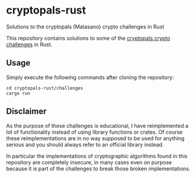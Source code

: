 # cryptopals-rust
Solutions to the cryptopals (Matasano) crypto challenges in Rust

This repository contains solutions to some of the [cryptopals crypto challenges](https://cryptopals.com/) in Rust.

## Usage
Simply execute the following commands after cloning the repository:
```
cd cryptopals-rust/challenges
cargo run
```

## Disclaimer
As the purpose of these challenges is educational, I have reimplemented a lot of functionality instead of using library functions or crates. Of course these reimplementations are in no way supposed to be used for anything serious and you should always refer to an official library instead.

In particular the implementations of cryptographic algorithms found in this repository are completely insecure, in many cases even on purpose because it is part of the challenges to break those broken implementations.

